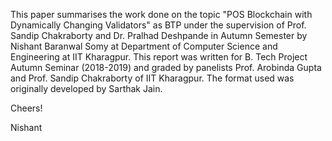 This paper summarises the work done on the topic "POS Blockchain with Dynamically Changing Validators" as BTP under the supervision of Prof. Sandip Chakraborty and Dr. Pralhad Deshpande in Autumn Semester by Nishant Baranwal Somy at Department of Computer Science and Engineering at IIT Kharagpur. This report was written for B. Tech Project Autumn Seminar (2018-2019) and graded by panelists Prof. Arobinda Gupta and Prof. Sandip Chakraborty of IIT Kharagpur. The format used was originally developed by Sarthak Jain.

Cheers!

Nishant
